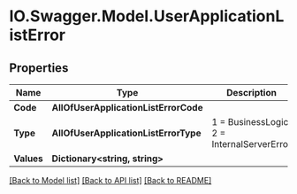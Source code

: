 # IO.Swagger.Model.UserApplicationListError
## Properties

Name | Type | Description | Notes
------------ | ------------- | ------------- | -------------
**Code** | **AllOfUserApplicationListErrorCode** |  | [optional] 
**Type** | **AllOfUserApplicationListErrorType** |   1 &#x3D; BusinessLogic  2 &#x3D; InternalServerError | [optional] 
**Values** | **Dictionary&lt;string, string&gt;** |  | [optional] 

[[Back to Model list]](../README.md#documentation-for-models) [[Back to API list]](../README.md#documentation-for-api-endpoints) [[Back to README]](../README.md)

